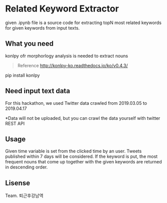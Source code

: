 Related Keyword Extractor
=========================

given .ipynb file is a source code for extracting topN most related keywords for given keywords from input texts.

What you need 
---------
konlpy ofr morphorlogy analysis is needed to extract nouns 

> Reference http://konlpy-ko.readthedocs.io/ko/v0.4.3/

pip install konlpy

Need input text data
-------------
For this hackathon, we used Twitter data crawled from 2019.03.05 to 2019.04.17 

*Data will not be uploaded, but you can crawl the data yourself with twitter REST API

Usage
--------------
Given time variable is set from the clicked time by an user.
Tweets published within 7 days will be considered.
If the keyword is put, the most frequent nouns that come up together with the given keywords are returned in descending order.


Lisense
--------------
Team. 퇴근후강남역



